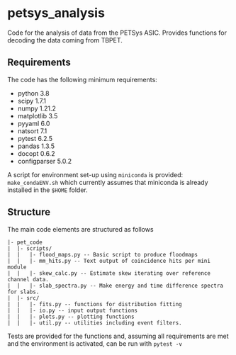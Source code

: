 # petsys_analysis

Code for the analysis of data from the PETSys ASIC.
Provides functions for decoding the data coming from
TBPET.

## Requirements
The code has the following minimum requirements:
 - python 3.8
 - scipy 1.7.1
 - numpy 1.21.2
 - matplotlib 3.5
 - pyyaml 6.0
 - natsort 7.1
 - pytest 6.2.5
 - pandas 1.3.5
 - docopt 0.6.2
 - configparser 5.0.2

 A script for environment set-up using `miniconda` is provided: `make_condaENV.sh` which currently assumes that miniconda is already installed in the `$HOME` folder.

 ## Structure
 The main code elements are structured as follows
 ```
 |- pet_code
 |  |- scripts/
 |  |   |- flood_maps.py -- Basic script to produce floodmaps
 |  |   |- mm_hits.py -- Text output of coincidence hits per mini module
 |  |   |- skew_calc.py -- Estimate skew iterating over reference channel data.
 |  |   |- slab_spectra.py -- Make energy and time difference spectra for slabs.
 |  |- src/
 |  |   |- fits.py -- functions for distribution fitting
 |  |   |- io.py -- input output functions
 |  |   |- plots.py -- plotting functions
 |  |   |- util.py -- utilities including event filters.
 ```
 Tests are provided for the functions and, assuming all requirements are met and the environment is activated, can be run with `pytest -v`
